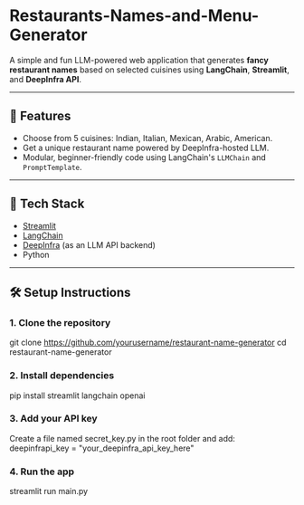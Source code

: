 # Restaurants-Names-and-Menu-Generator


A simple and fun LLM-powered web application that generates **fancy restaurant names** based on selected cuisines using **LangChain**, **Streamlit**, and **DeepInfra API**.

---

## 🚀 Features

- Choose from 5 cuisines: Indian, Italian, Mexican, Arabic, American.
- Get a unique restaurant name powered by DeepInfra-hosted LLM.
- Modular, beginner-friendly code using LangChain's `LLMChain` and `PromptTemplate`.

---

## 🧠 Tech Stack

- [Streamlit](https://streamlit.io/)
- [LangChain](https://www.langchain.com/)
- [DeepInfra](https://deepinfra.com/) (as an LLM API backend)
- Python

---

## 🛠 Setup Instructions

### 1. Clone the repository

git clone https://github.com/yourusername/restaurant-name-generator
cd restaurant-name-generator

### 2. Install dependencies
pip install streamlit langchain openai

### 3. Add your API key
Create a file named secret_key.py in the root folder and add:
deepinfrapi_key = "your_deepinfra_api_key_here"

### 4. Run the app
streamlit run main.py
